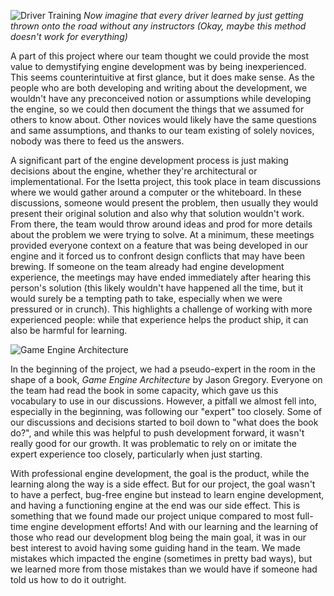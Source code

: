 ![Driver Training](../../images/postmortems/Driver_Training.png)
*Now imagine that every driver learned by just getting thrown onto the road without any instructors (Okay, maybe this method doesn't work for everything)*

A part of this project where our team thought we could provide the most value to demystifying engine development was by being inexperienced. This seems counterintuitive at first glance, but it does make sense. As the people who are both developing and writing about the development, we wouldn't have any preconceived notion or assumptions while developing the engine, so we could then document the things that we assumed for others to know about. Other novices would likely have the same questions and same assumptions, and thanks to our team existing of solely novices, nobody was there to feed us the answers.

A significant part of the engine development process is just making decisions about the engine, whether they're architectural or implementational. For the Isetta project, this took place in team discussions where we would gather around a computer or the whiteboard. In these discussions, someone would present the problem, then usually they would present their original solution and also why that solution wouldn't work. From there, the team would throw around ideas and prod for more details about the problem we were trying to solve. At a minimum, these meetings provided everyone context on a feature that was being developed in our engine and it forced us to confront design conflicts that may have been brewing. If someone on the team already had engine development experience, the meetings may have ended immediately after hearing this person's solution (this likely wouldn't have happened all the time, but it would surely be a tempting path to take, especially when we were pressured or in crunch). This highlights a challenge of working with more experienced people: while that experience helps the product ship, it can also be harmful for learning.

![Game Engine Architecture](../../images/postmortems/Game_Engine_Architecture.png)

In the beginning of the project, we had a pseudo-expert in the room in the shape of a book, _Game Engine Architecture_ by Jason Gregory. Everyone on the team had read the book in some capacity, which gave us this vocabulary to use in our discussions. However, a pitfall we almost fell into, especially in the beginning, was following our "expert" too closely. Some of our discussions and decisions started to boil down to "what does the book do?", and while this was helpful to push development forward, it wasn't really good for our growth. It was problematic to rely on or imitate the expert experience too closely, particularly when just starting.

With professional engine development, the goal is the product, while the learning along the way is a side effect. But for our project, the goal wasn't to have a perfect, bug-free engine but instead to learn engine development, and having a functioning engine at the end was our side effect. This is something that we found made our project unique compared to most full-time engine development efforts! And with our learning and the learning of those who read our development blog being the main goal, it was in our best interest to avoid having some guiding hand in the team. We made mistakes which impacted the engine (sometimes in pretty bad ways), but we learned more from those mistakes than we would have if someone had told us how to do it outright.